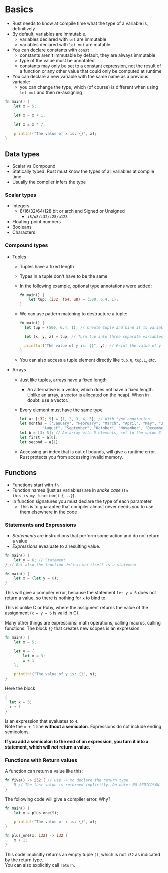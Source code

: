 # Basics

- Rust needs to know at compile time what the type of a variable is, definitively
- By default, variables are immutable.
  - variables declared with `let` are immutable
  - variables declared with `let mut` are mutable
- You can declare constants with `const`
  - constants aren't immutable by default, they are always immutable
  - type of the value must be annotated
  - constants may only be set to a constant expression, not the result of a function or any other value that could only be computed at runtime
- You can declare a new variable with the same name as a previous variable:
  - you can change the type, which (of course) is different when using `let mut` and then re-assigning

```rust
fn main() {
    let x = 5;

    let x = x + 1;

    let x = x * 2;

    println!("The value of x is: {}", x);
}
```

## Data types

- Scalar vs Compound
- Statically typed: Rust must know the types of all variables at compile time
- Usually the compiler infers the type

### Scalar types

- Integers
  - 8/16/32/64/128 bit or arch and Signed or Unsigned
    - `i8/u8/i32/i28/u128`
- Floating-point numbers
- Booleans
- Characters

### Compound types

- Tuples

  - Tuples have a fixed length
  - Types in a tuple don't have to be the same
  - In the following example, optional type annotations were added:

    ```rust
    fn main() {
        let tup: (i32, f64, u8) = (500, 6.4, 1);
    }
    ```

  - We can use pattern matching to destructure a tuple:

    ```rust
    fn main() {
      let tup = (500, 6.4, 1); // Create tuple and bind it to variable tup

      let (x, y, z) = tup; // Turn tup into three separate variables x, y, and z (destructuring)

      println!("The value of y is: {}", y); // Print the value of y
    }
    ```

  - You can also access a tuple element directly like `tup.0`, `tup.1`, etc.

- Arrays

  - Just like tuples, arrays have a fixed length
    - An alternative is a vector, which does not have a fixed length. Unlike an array, a vector is allocated on the heap). When in doubt: use a vector.
  - Every element must have the same type

    ```rust
    let a: [i32; 5] = [1, 2, 3, 4, 5]; // With type annotation
    let months = ["January", "February", "March", "April", "May", "June", "July",
              "August", "September", "October", "November", "December"];
    let b = [3; 5]; // An array with 5 elements, set to the value 3
    let first = a[0];
    let second = a[1];
    ```

  - Accessing an index that is out of bounds, will give a runtime error. Rust protects you from accessing invalid memory.

## Functions

- Functions start with `fn`
- Function names (just as variables) are in _snake case_ (`fn this_is_my_function() {...}`).
- In function signatures you must declare the type of each parameter
  - This is to guarantee that compiler almost never needs you to use them elsewhere in the code

### Statements and Expressions

- _Statements_ are instructions that perform some action and do not return a value
- _Expressions_ evealuate to a resulting value.

```rust
fn main() {
    let y = 6; // Statement
} // But also the function definition itself is a statement
```

```rust
fn main() {
    let x = (let y = 6);
}
```

This will give a compiler error, because the statement `let y = 6` does not return a value, so there is nothing for `x` to bind to.

This is unlike C or Ruby, where the assigment returns the value of the assignment (`x = y = 6` is valid in C).

Many other things are expressions: math operations, calling macros, calling functions. The block `{}` that creates new scopes is an expression:

```rust
fn main() {
    let x = 5;

    let y = {
        let x = 3;
        x + 1
    };

    println!("The value of y is: {}", y);
}
```

Here the block

```rust
{
  let x = 3;
  x + 1
}
```

is an expression that evaluates to `4`.  
Note the `x + 1` line **without a semicolon**. Expressions do not include ending semicolons.

**If you add a semicolon to the end of an expression, you turn it into a statement, which will _not_ return a value.**

### Functions with Return values

A function can return a value like this:

```rust
fn five() -> i32 { // Use -> to declare the return type
    5 // The last value is returned implicitly. Do note: NO SEMICOLON
}
```

The following code will give a compiler error. Why?

```rust
fn main() {
    let x = plus_one(5);

    println!("The value of x is: {}", x);
}

fn plus_one(x: i32) -> i32 {
    x + 1;
}
```

This code implicitly returns an empty tuple `()`, which is not `i32` as indicated by the return type.  
You can also explicitly call `return`.
